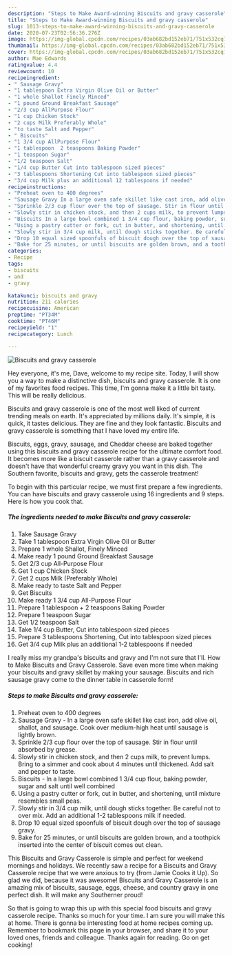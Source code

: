 ```yaml
---
description: "Steps to Make Award-winning Biscuits and gravy casserole"
title: "Steps to Make Award-winning Biscuits and gravy casserole"
slug: 1013-steps-to-make-award-winning-biscuits-and-gravy-casserole
date: 2020-07-23T02:56:36.276Z
image: https://img-global.cpcdn.com/recipes/03ab682bd152eb71/751x532cq70/biscuits-and-gravy-casserole-recipe-main-photo.jpg
thumbnail: https://img-global.cpcdn.com/recipes/03ab682bd152eb71/751x532cq70/biscuits-and-gravy-casserole-recipe-main-photo.jpg
cover: https://img-global.cpcdn.com/recipes/03ab682bd152eb71/751x532cq70/biscuits-and-gravy-casserole-recipe-main-photo.jpg
author: Mae Edwards
ratingvalue: 4.4
reviewcount: 10
recipeingredient:
- " Sausage Gravy"
- "1 tablespoon Extra Virgin Olive Oil or Butter"
- "1 whole Shallot Finely Minced"
- "1 pound Ground Breakfast Sausage"
- "2/3 cup AllPurpose Flour"
- "1 cup Chicken Stock"
- "2 cups Milk Preferably Whole"
- "to taste Salt and Pepper"
- " Biscuits"
- "1 3/4 cup AllPurpose Flour"
- "1 tablespoon  2 teaspoons Baking Powder"
- "1 teaspoon Sugar"
- "1/2 teaspoon Salt"
- "1/4 cup Butter Cut into tablespoon sized pieces"
- "3 tablespoons Shortening Cut into tablespoon sized pieces"
- "3/4 cup Milk plus an additional 12 tablespoons if needed"
recipeinstructions:
- "Preheat oven to 400 degrees"
- "Sausage Gravy In a large oven safe skillet like cast iron, add olive oil, shallot, and sausage. Cook over medium-high heat until sausage is lightly brown."
- "Sprinkle 2/3 cup flour over the top of sausage. Stir in flour until absorbed by grease."
- "Slowly stir in chicken stock, and then 2 cups milk, to prevent lumps. Bring to a simmer and cook about 4 minutes until thickened. Add salt and pepper to taste."
- "Biscuits In a large bowl combined 1 3/4 cup flour, baking powder, sugar and salt until well combined"
- "Using a pastry cutter or fork, cut in butter, and shortening, until mixture resembles small peas."
- "Slowly stir in 3/4 cup milk, until dough sticks together. Be careful not to over mix. Add an additional 1-2 tablespoons milk if needed."
- "Drop 10 equal sized spoonfuls of biscuit dough over the top of sausage gravy."
- "Bake for 25 minutes, or until biscuits are golden brown, and a toothpick inserted into the center of biscuit comes out clean."
categories:
- Recipe
tags:
- biscuits
- and
- gravy

katakunci: biscuits and gravy 
nutrition: 211 calories
recipecuisine: American
preptime: "PT34M"
cooktime: "PT46M"
recipeyield: "1"
recipecategory: Lunch

---
```



![Biscuits and gravy casserole](https://img-global.cpcdn.com/recipes/03ab682bd152eb71/751x532cq70/biscuits-and-gravy-casserole-recipe-main-photo.jpg)

Hey everyone, it's me, Dave, welcome to my recipe site. Today, I will show you a way to make a distinctive dish, biscuits and gravy casserole. It is one of my favorites food recipes. This time, I'm gonna make it a little bit tasty. This will be really delicious.

Biscuits and gravy casserole is one of the most well liked of current trending meals on earth. It's appreciated by millions daily. It's simple, it is quick, it tastes delicious. They are fine and they look fantastic. Biscuits and gravy casserole is something that I have loved my entire life.

Biscuits, eggs, gravy, sausage, and Cheddar cheese are baked together using this biscuits and gravy casserole recipe for the ultimate comfort food. It becomes more like a biscuit casserole rather than a gravy casserole and doesn&#39;t have that wonderful creamy gravy you want in this dish. The Southern favorite, biscuits and gravy, gets the casserole treatment!


To begin with this particular recipe, we must first prepare a few ingredients. You can have biscuits and gravy casserole using 16 ingredients and 9 steps. Here is how you cook that.

<!--inarticleads1-->

##### The ingredients needed to make Biscuits and gravy casserole:

1. Take  Sausage Gravy
1. Take 1 tablespoon Extra Virgin Olive Oil or Butter
1. Prepare 1 whole Shallot, Finely Minced
1. Make ready 1 pound Ground Breakfast Sausage
1. Get 2/3 cup All-Purpose Flour
1. Get 1 cup Chicken Stock
1. Get 2 cups Milk (Preferably Whole)
1. Make ready to taste Salt and Pepper
1. Get  Biscuits
1. Make ready 1 3/4 cup All-Purpose Flour
1. Prepare 1 tablespoon + 2 teaspoons Baking Powder
1. Prepare 1 teaspoon Sugar
1. Get 1/2 teaspoon Salt
1. Take 1/4 cup Butter, Cut into tablespoon sized pieces
1. Prepare 3 tablespoons Shortening, Cut into tablespoon sized pieces
1. Get 3/4 cup Milk plus an additional 1-2 tablespoons if needed


I really miss my grandpa&#39;s biscuits and gravy and I&#39;m not sure that I&#39;ll. How to Make Biscuits and Gravy Casserole. Save even more time when making your biscuits and gravy skillet by making your sausage. Biscuits and rich sausage gravy come to the dinner table in casserole form! 

<!--inarticleads2-->

##### Steps to make Biscuits and gravy casserole:

1. Preheat oven to 400 degrees
1. Sausage Gravy - In a large oven safe skillet like cast iron, add olive oil, shallot, and sausage. Cook over medium-high heat until sausage is lightly brown.
1. Sprinkle 2/3 cup flour over the top of sausage. Stir in flour until absorbed by grease.
1. Slowly stir in chicken stock, and then 2 cups milk, to prevent lumps. Bring to a simmer and cook about 4 minutes until thickened. Add salt and pepper to taste.
1. Biscuits - In a large bowl combined 1 3/4 cup flour, baking powder, sugar and salt until well combined
1. Using a pastry cutter or fork, cut in butter, and shortening, until mixture resembles small peas.
1. Slowly stir in 3/4 cup milk, until dough sticks together. Be careful not to over mix. Add an additional 1-2 tablespoons milk if needed.
1. Drop 10 equal sized spoonfuls of biscuit dough over the top of sausage gravy.
1. Bake for 25 minutes, or until biscuits are golden brown, and a toothpick inserted into the center of biscuit comes out clean.


This Biscuits and Gravy Casserole is simple and perfect for weekend mornings and holidays. We recently saw a recipe for a Biscuits and Gravy Casserole recipe that we were anxious to try (from Jamie Cooks it Up). So glad we did, because it was awesome! Biscuits and Gravy Casserole is an amazing mix of biscuits, sausage, eggs, cheese, and country gravy in one perfect dish. It will make any Southerner proud! 

So that is going to wrap this up with this special food biscuits and gravy casserole recipe. Thanks so much for your time. I am sure you will make this at home. There is gonna be interesting food at home recipes coming up. Remember to bookmark this page in your browser, and share it to your loved ones, friends and colleague. Thanks again for reading. Go on get cooking!
